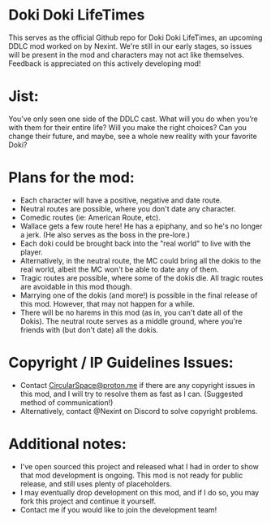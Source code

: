 # Doki Doki LifeTimes

This serves as the official Github repo for Doki Doki LifeTimes, an upcoming DDLC mod worked on by Nexint. We're still in our early stages, so issues will be present in the mod and characters may not act like themselves. Feedback is appreciated on this actively developing mod!

# Jist:

You’ve only seen one side of the DDLC cast. What will you do when you’re with them for their entire life? Will you make the right choices? Can you change their future, and maybe, see a whole new reality with your favorite Doki?

# Plans for the mod:
- Each character will have a positive, negative and date route.
- Neutral routes are possible, where you don't date any character.
- Comedic routes (ie: American Route, etc).
- Wallace gets a few route here! He has a epiphany, and so he's no longer a jerk. (He also serves as the boss in the pre-lore.)
- Each doki could be brought back into the "real world" to live with the player.
- Alternatively, in the neutral route, the MC could bring all the dokis to the real world, albeit the MC won't be able to date any of them.
- Tragic routes are possible, where some of the dokis die. All tragic routes are avoidable in this mod though.
- Marrying one of the dokis (and more!) is possible in the final release of this mod. However, that may not happen for a while.
- There will be no harems in this mod (as in, you can't date all of the Dokis). The neutral route serves as a middle ground, where you're friends with (but don't date) all the dokis.

# Copyright / IP Guidelines Issues:
- Contact CircularSpace@proton.me if there are any copyright issues in this mod, and I will try to resolve them as fast as I can. (Suggested method of communication!)
- Alternatively, contact @Nexint on Discord to solve copyright problems.

# Additional notes:
- I've open sourced this project and released what I had in order to show that mod development is ongoing. This mod is not ready for public release, and still uses plenty of placeholders.
- I may eventually drop development on this mod, and if I do so, you may fork this project and continue it yourself.
- Contact me if you would like to join the development team!
